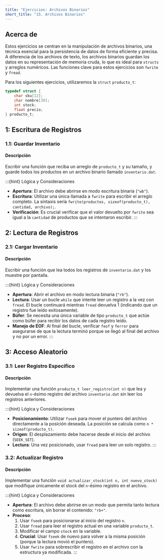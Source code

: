 ```yaml
---
title: "Ejercicios: Archivos Binarios"
short_title: "15. Archivos Binarios"
---
```


## Acerca de

Estos ejercicios se centran en la manipulación de archivos binarios, una técnica esencial para la persistencia de datos de forma eficiente y precisa. A diferencia de los archivos de texto, los archivos binarios guardan los datos en su representación de memoria cruda, lo que es ideal para `structs` y arreglos numéricos. Las funciones clave para estos ejercicios son `fwrite` y `fread`.

Para los siguientes ejercicios, utilizaremos la `struct` `producto_t`:

```c
typedef struct {
    char sku[12];
    char nombre[30];
    int stock;
    float precio;
} producto_t;
```

## 1: Escritura de Registros

### 1.1: Guardar Inventario

#### Descripción
Escribir una función que reciba un arreglo de `producto_t` y su tamaño, y guarde todos los productos en un archivo binario llamado `inventario.dat`.

:::{hint} Lógica y Consideraciones
- **Apertura**: El archivo debe abrirse en modo escritura binaria (`"wb"`).
- **Escritura**: Utilizar una única llamada a `fwrite` para escribir el arreglo completo. La sintaxis sería `fwrite(productos, sizeof(producto_t), cantidad, archivo);`.
- **Verificación**: Es crucial verificar que el valor devuelto por `fwrite` sea igual a la `cantidad` de productos que se intentaron escribir.
:::

## 2: Lectura de Registros

### 2.1: Cargar Inventario

#### Descripción
Escribir una función que lea todos los registros de `inventario.dat` y los muestre por pantalla.

:::{hint} Lógica y Consideraciones
- **Apertura**: Abrir el archivo en modo lectura binaria (`"rb"`).
- **Lectura**: Usar un bucle `while` que intente leer un registro a la vez con `fread`. El bucle continuará mientras `fread` devuelva 1 (indicando que un registro fue leído exitosamente).
- **Búfer**: Se necesita una única variable de tipo `producto_t` que actúe como búfer para recibir los datos de cada registro leído.
- **Manejo de EOF**: Al final del bucle, verificar `feof` y `ferror` para asegurarse de que la lectura terminó porque se llegó al final del archivo y no por un error.
:::

## 3: Acceso Aleatorio

### 3.1: Leer Registro Específico

#### Descripción
Implementar una función `producto_t leer_registro(int n)` que lea y devuelva el `n`-ésimo registro del archivo `inventario.dat` sin leer los registros anteriores.

:::{hint} Lógica y Consideraciones
- **Posicionamiento**: Utilizar `fseek` para mover el puntero del archivo directamente a la posición deseada. La posición se calcula como `n * sizeof(producto_t)`.
- **Origen**: El desplazamiento debe hacerse desde el inicio del archivo (`SEEK_SET`).
- **Lectura**: Una vez posicionado, usar `fread` para leer un solo registro.
:::

### 3.2: Actualizar Registro

#### Descripción
Implementar una función `void actualizar_stock(int n, int nuevo_stock)` que modifique únicamente el stock del `n`-ésimo registro en el archivo.

:::{hint} Lógica y Consideraciones
- **Apertura**: El archivo debe abrirse en un modo que permita tanto lectura como escritura, sin borrar el contenido: `"rb+"`.
- **Proceso**: 
  1. Usar `fseek` para posicionarse al inicio del registro `n`.
  2. Usar `fread` para leer el registro actual en una variable `producto_t`.
  3. Modificar el campo `stock` en la variable.
  4. **Crucial**: Usar `fseek` de nuevo para volver a la misma posición (porque la lectura movió el puntero).
  5. Usar `fwrite` para sobrescribir el registro en el archivo con la estructura ya modificada.
:::